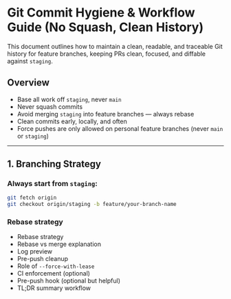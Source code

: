# Git Commit Hygiene & Workflow Guide (No Squash, Clean History)

This document outlines how to maintain a clean, readable, and traceable Git history for feature branches, keeping PRs clean, focused, and diffable against `staging`.

## Overview

- Base all work off `staging`, never `main`
- Never squash commits
- Avoid merging `staging` into feature branches — always rebase
- Clean commits early, locally, and often
- Force pushes are only allowed on personal feature branches (never `main` or `staging`)

---

## 1. Branching Strategy

### Always start from `staging`:

```bash
git fetch origin
git checkout origin/staging -b feature/your-branch-name
```

### Rebase strategy 

- Rebase strategy
- Rebase vs merge explanation
- Log preview
- Pre-push cleanup
- Role of `--force-with-lease`
- CI enforcement (optional)
- Pre-push hook (optional but helpful)
- TL;DR summary workflow